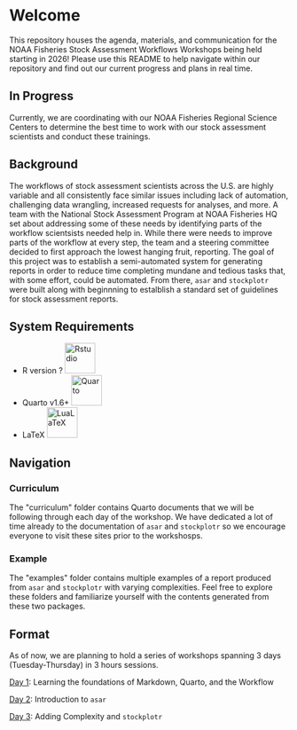 # Welcome

This repository houses the agenda, materials, and communication for the NOAA Fisheries Stock Assessment Workflows Workshops being held starting in 2026! Please use this README to help navigate within our repository and find out our current progress and plans in real time.

## In Progress

Currently, we are coordinating with our NOAA Fisheries Regional Science Centers to determine the best time to work with our stock assessment scientists and conduct these trainings.

## Background

The workflows of stock assessment scientists across the U.S. are highly variable and all consistently face similar issues including lack of automation, challenging data wrangling, increased requests for analyses, and more. A team with the National Stock Assessment Program at NOAA Fisheries HQ set about addressing some of these needs by identifying parts of the workflow scientsists needed help in. While there were needs to improve parts of the workflow at every step, the team and a steering committee decided to first approach the lowest hanging fruit, reporting. The goal of this project was to establish a semi-automated system for generating reports in order to reduce time completing mundane and tedious tasks that, with some effort, could be automated. From there, `asar` and `stockplotr` were built along with beginnning to estalblish a standard set of guidelines for stock assessment reports.

## System Requirements

* R version ? <img src="https://cdn.jsdelivr.net/gh/devicons/devicon@latest/icons/rstudio/rstudio-original.svg" alt="Rstudio" width="55" height="55"/>
* Quarto v1.6+ <img src="https://rstudio.github.io/cheatsheets/html/images/logo-quarto.png" alt="Quarto" width="55" height="55"/>
* LaTeX <img src="https://upload.wikimedia.org/wikipedia/commons/thumb/9/92/LaTeX_logo.svg/1200px-LaTeX_logo.svg.png" alt="LuaLaTeX" width="55" height="55"/>

## Navigation

### Curriculum

The "curriculum" folder contains Quarto documents that we will be following through each day of the workshop. We have dedicated a lot of time already to the documentation of `asar` and `stockplotr` so we encourage everyone to visit these sites prior to the workshosps.

### Example

The "examples" folder contains multiple examples of a report produced from `asar` and `stockplotr` with varying complexities. Feel free to explore these folders and familiarize yourself with the contents generated from these two packages.

## Format

As of now, we are planning to hold a series of workshops spanning 3 days (Tuesday-Thursday) in 3 hours sessions. 

[Day 1](https://github.com/nmfs-ost/workflows-workshop/blob/main/Curriculum/day_1.qmd): Learning the foundations of Markdown, Quarto, and the Workflow

[Day 2](https://github.com/nmfs-ost/workflows-workshop/blob/main/Curriculum/day_2.qmd): Introduction to `asar`

[Day 3](https://github.com/nmfs-ost/workflows-workshop/blob/main/Curriculum/day_3.qmd): Adding Complexity and `stockplotr`

